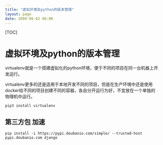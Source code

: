 ```yaml
---
title: "虚拟环境及python的版本管理"
layout: page
date: 2099-06-02 00:00
---
```

[TOC]
# 虚拟环境及python的版本管理

virtualenv就是一个搭建虚拟化的python环境，便于不同的项目在同一台机器上开发运行。

virtualenv更多的还是适用于本地开发不同的项目，但是在生产环境中还是使用docker给不同的项目创建不同的容器，各自分开运行为好，不宜放在一个单独的物理机中运行。

```shell
pip3 install virtualenv
````

## 第三方包 加速 

```shell
pip install -i https://pypi.doubanio.com/simple/ --trusted-host pypi.doubanio.com django
```

